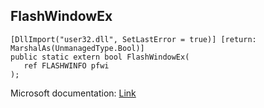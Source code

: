 ## FlashWindowEx

```
[DllImport("user32.dll", SetLastError = true)] [return: MarshalAs(UnmanagedType.Bool)]
public static extern bool FlashWindowEx(
   ref FLASHWINFO pfwi
);
```

Microsoft documentation: [Link](https://docs.microsoft.com/en-us/windows/win32/api/winuser/nf-winuser-flashwindowex)
